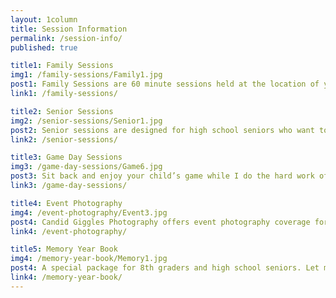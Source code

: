 ```yaml
---
layout: 1column
title: Session Information
permalink: /session-info/
published: true

title1: Family Sessions
img1: /family-sessions/Family1.jpg
post1: Family Sessions are 60 minute sessions held at the location of your choice where I will capture a mixture of portraits and candid shots of your family together. 
link1: /family-sessions/

title2: Senior Sessions
img2: /senior-sessions/Senior1.jpg
post2: Senior sessions are designed for high school seniors who want to show off their accomplishments with high-quality imagery. I will assist in choosing a location, planning outfits, designing your image displays, and customizing your ordering session.
link2: /senior-sessions/

title3: Game Day Sessions
img3: /game-day-sessions/Game6.jpg
post3: Sit back and enjoy your child’s game while I do the hard work of capturing all the action and highlights. At Game Day Sessions I will photograph your child and their team interactions for the duration of the game.
link3: /game-day-sessions/

title4: Event Photography
img4: /event-photography/Event3.jpg
post4: Candid Giggles Photography offers event photography coverage for events up to 4 hours. Every detail will be captured- from the cake to the smiling faces of your guests. The perfect way to remember your special event is with a custom photo book, which is included in two of the three packages.
link4: /event-photography/

title5: Memory Year Book
img4: /memory-year-book/Memory1.jpg
post4: A special package for 8th graders and high school seniors. Let me do the shutter snapping while you enjoy your son or daughter’s most memorable events of the school year. A “memory year book” is perfect for busy parents who want to save time, receive high quality images, and be captured in the memory as well.
link4: /memory-year-book/
---
```

